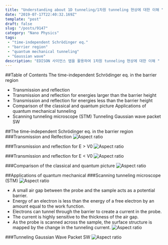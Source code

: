 ```yaml
---
title: "Understanding about 1D tunneling/1차원 tunneling 현상에 대한 이해 "
date: "2019-07-17T22:40:32.169Z"
template: "post"
draft: false
slug: "/posts/9147"
category: "Nano Physics"
tags: 
 - "time-independent Schrödinger eq."
 - "barrier region"
 - "quantum mechanical tunneling"
 - "Gaussian wave"
description: "EDISON 사이언스 앱을 활용하여 1차원 tunneling 현상에 대한 이해 "
---
```


##Table of Contents
The time-independent Schrödinger eq. in the barrier region
- Transmission and reflection
- Transmission and reflection for energies larger than the barrier height 
- Transmission and reflection for energies less than the barrier height
- Comparison of the classical and quantum picture
Applications of quantum mechanical tunneling
- Scanning tunneling microscope (STM)
Tunneling Gaussian wave packet SW

##The time-independent Schrödinger eq. in the barrier region
###Transmission and Relfection
![Aspect ratio](/media/POST/9147/0.jpg)

###Transmission and reflection for E > V0
![Aspect ratio](/media/POST/9147/1.jpg)

###Transmission and reflection for E < V0
![Aspect ratio](/media/POST/9147/2.jpg)

###Comparison of the classical and quantum picture
![Aspect ratio](/media/POST/9147/3.jpg)


##Applications of quantum mechanical
###Scanning tunneling microscope (STM)
![Aspect ratio](/media/POST/9147/4.jpg)

- A small air gap between the probe and the sample acts as a potential barrier.
- Energy of an electron is less than the energy of a free electron by an amount equal to the work function.
- Electrons can tunnel through the barrier to create a current in the probe.
- The current is highly sensitive to the thickness of the air gap.
- As the probe is scanned across the sample, the surface structure is mapped by the change in the tunneling current.
![Aspect ratio](/media/POST/9147/5.jpg)



###Tunneling Gaussian Wave Packet SW
![Aspect ratio](/media/POST/9147/6.jpg)

